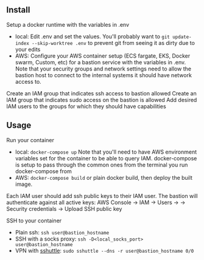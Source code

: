 Install
-----

Setup a docker runtime with the variables in .env
 * local: Edit .env and set the values.  You'll probably want to `git update-index --skip-worktree .env` to prevent git from seeing it as dirty due to your edits
 * AWS: Configure your AWS container setup (ECS fargate, EKS, Docker swarm, Custom, etc) for a bastion service with the variables in .env.  Note that your security groups and network settings need to allow the bastion host to connect to the internal systems it should have network access to.

Create an IAM group that indicates ssh access to bastion allowed
Create an IAM group that indicates sudo access on the bastion is allowed
Add desired IAM users to the groups for which they should have capabilities

Usage
-----

Run your container
 * local: `docker-compose up`  Note that you'll need to have AWS environment variables set for the container to be able to query IAM.  docker-compose is setup to pass through the common ones from the terminal you run docker-compose from 
 * AWS: `docker-compose build` or plain docker build, then deploy the built image.
 
Each IAM user should add ssh public keys to their IAM user.  The bastion will authenticate against all active keys:
AWS Console -> IAM -> Users -> <their user> -> Security credentials -> Upload SSH public key 

SSH to your container
 * Plain ssh: `ssh user@bastion_hostname`
 * SSH with a socks proxy: `ssh -D<local_socks_port> user@bastion_hostname`
 * VPN with [sshuttle](https://sshuttle.readthedocs.io/en/stable/): `sudo sshuttle --dns -r user@bastion_hostname 0/0`
